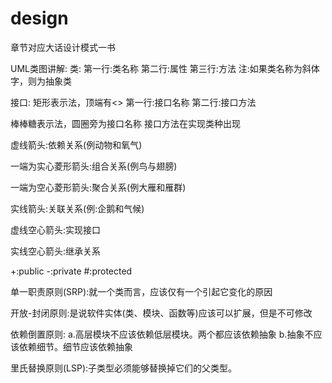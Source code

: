 # design

章节对应大话设计模式一书


UML类图讲解:
类:
第一行:类名称
第二行:属性
第三行:方法
注:如果类名称为斜体字，则为抽象类

接口:
矩形表示法，顶端有<<interface>>
第一行:接口名称
第二行:接口方法

棒棒糖表示法，圆圈旁为接口名称
接口方法在实现类种出现

虚线箭头:依赖关系(例动物和氧气)

一端为实心菱形箭头:组合关系(例鸟与翅膀)

一端为空心菱形箭头:聚合关系(例大雁和雁群)

实线箭头:关联关系(例:企鹅和气候)

虚线空心箭头:实现接口

实线空心箭头:继承关系

+:public
-:private
#:protected


单一职责原则(SRP):就一个类而言，应该仅有一个引起它变化的原因

开放-封闭原则:是说软件实体(类、模块、函数等)应该可以扩展，但是不可修改

依赖倒置原则:
a.高层模块不应该依赖低层模块。两个都应该依赖抽象
b.抽象不应该依赖细节。细节应该依赖抽象

里氏替换原则(LSP):子类型必须能够替换掉它们的父类型。


